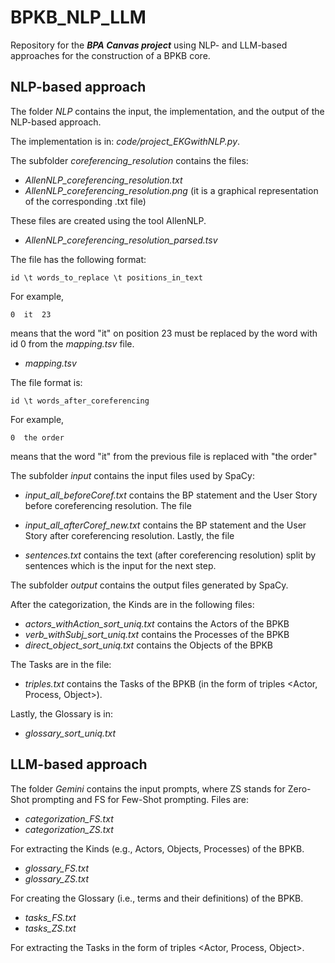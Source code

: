 # BPKB_NLP_LLM

Repository for the ***BPA Canvas project*** using NLP- and LLM-based approaches for the construction of a BPKB core.

## NLP-based approach

The folder *NLP* contains the input, the implementation, and the output of the NLP-based approach.

The implementation is in: *code/project_EKGwithNLP.py*.

The subfolder *coreferencing_resolution* contains the files:

- *AllenNLP_coreferencing_resolution.txt*
- *AllenNLP_coreferencing_resolution.png* (it is a graphical representation of the corresponding .txt file)

These files are created using the tool AllenNLP. 

- *AllenNLP_coreferencing_resolution_parsed.tsv*

The file has the following format:
```
id \t words_to_replace \t positions_in_text
```

For example, 
```
0  it  23
```
means that the word "it" on position 23 must be replaced by the word with id 0 from the *mapping.tsv* file.

- *mapping.tsv*

The file format is:
```
id \t words_after_coreferencing
```

For example, 
```
0  the order
``` 
means that the word "it" from the previous file is replaced with "the order"

The subfolder *input* contains the input files used by SpaCy:

- *input_all_beforeCoref.txt* contains the BP statement and the User Story before coreferencing resolution. The file

- *input_all_afterCoref_new.txt* contains the BP statement and the User Story after coreferencing resolution. Lastly, the file

- *sentences.txt* contains the text (after coreferencing resolution) split by sentences which is the input for the next step.

The subfolder *output* contains the output files generated by SpaCy. 

After the categorization, the Kinds are in the following files:
- *actors_withAction_sort_uniq.txt* contains the Actors of the BPKB
- *verb_withSubj_sort_uniq.txt* contains the Processes of the BPKB
- *direct_object_sort_uniq.txt* contains the Objects of the BPKB

The Tasks are in the file:
- *triples.txt* contains the Tasks of the BPKB (in the form of triples <Actor, Process, Object>).

Lastly, the Glossary is in:
- *glossary_sort_uniq.txt*

## LLM-based approach

The folder *Gemini* contains the input prompts, where ZS stands for Zero-Shot prompting and FS for Few-Shot prompting. 
Files are:

- *categorization_FS.txt*
- *categorization_ZS.txt*

For extracting the Kinds (e.g., Actors, Objects, Processes) of the BPKB.

- *glossary_FS.txt*
- *glossary_ZS.txt*

For creating the Glossary (i.e., terms and their definitions) of the BPKB.

- *tasks_FS.txt*
- *tasks_ZS.txt*

For extracting the Tasks in the form of triples <Actor, Process, Object>.


